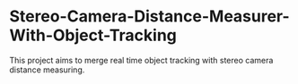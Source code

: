 # Stereo-Camera-Distance-Measurer-With-Object-Tracking
This project aims to merge real time object tracking with stereo camera distance measuring.
